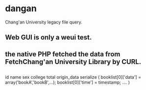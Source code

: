 # dangan
Chang'an University legacy file query.

## Web GUI is only a weui test.

## the native PHP fetched the data from FetchChang'an University Library by CURL.


##
id
name
sex
college
total
origin_data serialize
(
 booklist[0]['data'] = array('bookA','bookB',...);
 booklist[0]['time'] = timestamp;
 ....
)



